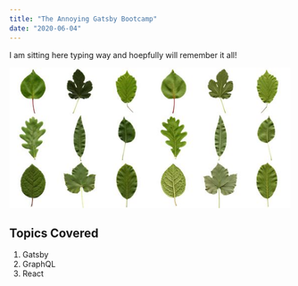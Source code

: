 ```yaml
---
title: "The Annoying Gatsby Bootcamp"
date: "2020-06-04"
---
```


I am sitting here typing way and hoepfully will remember it all!

![leaves](./leaves.jpg)

## Topics Covered

1. Gatsby
2. GraphQL
3. React
